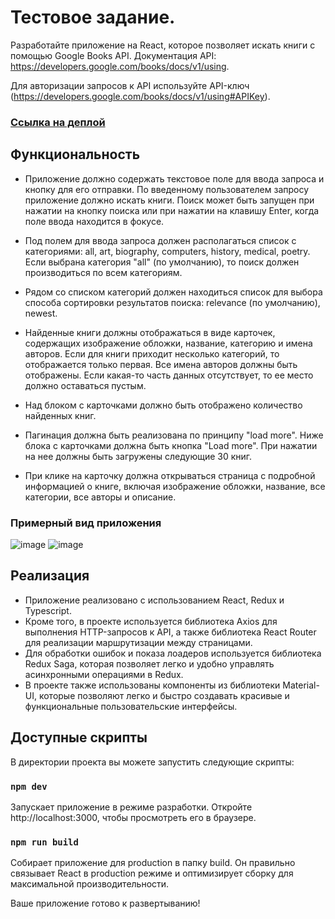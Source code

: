 # Тестовое задание.

Разработайте приложение на React, которое позволяет искать книги с помощью Google Books API. Документация API: https://developers.google.com/books/docs/v1/using.

Для авторизации запросов к API используйте API-ключ (https://developers.google.com/books/docs/v1/using#APIKey).

### [Ссылка на деплой](https://search-b00ks.netlify.app/)

## Функциональность

- Приложение должно содержать текстовое поле для ввода запроса и кнопку для его отправки. По введенному пользователем запросу приложение должно искать книги. Поиск может быть запущен при нажатии на кнопку поиска или при нажатии на клавишу Enter, когда поле ввода находится в фокусе.

- Под полем для ввода запроса должен располагаться список с категориями: all, art, biography, computers, history, medical, poetry. Если выбрана категория "all" (по умолчанию), то поиск должен производиться по всем категориям.

- Рядом со списком категорий должен находиться список для выбора способа сортировки результатов поиска: relevance (по умолчанию), newest.

- Найденные книги должны отображаться в виде карточек, содержащих изображение обложки, название, категорию и имена авторов. Если для книги приходит несколько категорий, то отображается только первая. Все имена авторов должны быть отображены. Если какая-то часть данных отсутствует, то ее место должно оставаться пустым.

- Над блоком с карточками должно быть отображено количество найденных книг.

- Пагинация должна быть реализована по принципу "load more". Ниже блока с карточками должна быть кнопка "Load more". При нажатии на нее должны быть загружены следующие 30 книг.

- При клике на карточку должна открываться страница с подробной информацией о книге, включая изображение обложки, название, все категории, все авторы и описание.

### Примерный вид приложения

![image](https://user-images.githubusercontent.com/70837634/177598778-67572cda-2c5f-445c-a611-a5ba19931552.png)
![image](https://user-images.githubusercontent.com/70837634/177598809-6a79d1d0-6777-4b0e-a49b-61a33a0625d0.png)

## Реализация

- Приложение реализовано с использованием React, Redux и Typescript.
- Кроме того, в проекте используется библиотека Axios для выполнения HTTP-запросов к API, а также библиотека React Router для реализации маршрутизации между страницами.
- Для обработки ошибок и показа лоадеров используется библиотека Redux Saga, которая позволяет легко и удобно управлять асинхронными операциями в Redux.
- В проекте также использованы компоненты из библиотеки Material-UI, которые позволяют легко и быстро создавать красивые и функциональные пользовательские интерфейсы.

## Доступные скрипты

В директории проекта вы можете запустить следующие скрипты:

### `npm dev`

Запускает приложение в режиме разработки.
Откройте http://localhost:3000, чтобы просмотреть его в браузере.

### `npm run build`

Собирает приложение для production в папку build.
Он правильно связывает React в production режиме и оптимизирует сборку для максимальной производительности.

Ваше приложение готово к развертыванию!
